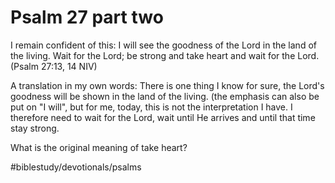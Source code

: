 # Psalm 27 part two
I remain confident of this: I will see the goodness of the Lord in the land of the living. Wait for the Lord; be strong and take heart and wait for the Lord. (Psalm 27:13, 14 NIV)

A translation in my own words: There is one thing I know for sure, the Lord's goodness will be shown in the land of the living. (the emphasis can also be put on "I will", but for me, today, this is not the interpretation I have.
I therefore need to wait for the Lord, wait until He arrives and until that time stay strong.

What is the original meaning of take heart?

#biblestudy/devotionals/psalms